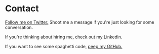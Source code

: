 # Contact

[Follow me on Twitter.](https://twitter.com/BeauHorenberger) Shoot me a message if you're just looking for some conversation.


If you're thinking about hiring me, [check out my LinkedIn.](https://www.linkedin.com/in/beau-horenberger-875487164/)

If you want to see some spaghetti code, [peep my GitHub.](https://github.com/horenbergerb)